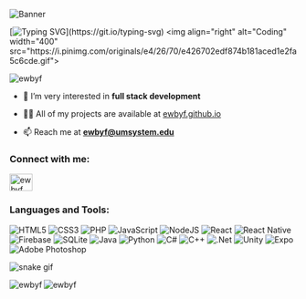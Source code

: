 ![Banner](https://imgur.com/RLfK4zA.jpg)

[![Typing SVG](https://readme-typing-svg.herokuapp.com?font=roboto&size=24&duration=3250&color=24A2F7&center=true&vCenter=true&multiline=true&width=500&height=75&lines=Hey%2C+I'm+Eric!;A+student+and+an+aspiring+developer!)](https://git.io/typing-svg)
<img align="right" alt="Coding" width="400" src="https://i.pinimg.com/originals/e4/26/70/e426702edf874b181aced1e2fa5c6cde.gif">

<p align="left"> <img src="https://komarev.com/ghpvc/?username=ewbyf&label=Profile%20views&color=4dbbff&style=flat" alt="ewbyf" /> </p>

- 🔭 I’m very interested in **full stack development**

- 👨‍💻 All of my projects are available at [ewbyf.github.io](ewbyf.github.io)

- 📫 Reach me at **ewbyf@umsystem.edu**

<h3 align="left">Connect with me:</h3>
<p align="left">
<a href="https://linkedin.com/in/ewbyf" target="blank"><img align="center" src="https://raw.githubusercontent.com/rahuldkjain/github-profile-readme-generator/master/src/images/icons/Social/linked-in-alt.svg" alt="ewbyf" height="30" width="40" /></a>
</p>

<h3 align="left">Languages and Tools:</h3>

![HTML5](https://img.shields.io/badge/html5-%23E34F26.svg?style=for-the-badge&logo=html5&logoColor=white)
![CSS3](https://img.shields.io/badge/css3-%231572B6.svg?style=for-the-badge&logo=css3&logoColor=white)
![PHP](https://img.shields.io/badge/php-%23777BB4.svg?style=for-the-badge&logo=php&logoColor=white)
![JavaScript](https://img.shields.io/badge/javascript-%23323330.svg?style=for-the-badge&logo=javascript&logoColor=%23F7DF1E)
![NodeJS](https://img.shields.io/badge/node.js-6DA55F?style=for-the-badge&logo=node.js&logoColor=white)
![React](https://img.shields.io/badge/react-%2320232a.svg?style=for-the-badge&logo=react&logoColor=%2361DAFB)
![React Native](https://img.shields.io/badge/react_native-%2320232a.svg?style=for-the-badge&logo=react&logoColor=%2361DAFB)
![Firebase](https://img.shields.io/badge/Firebase-039BE5?style=for-the-badge&logo=Firebase&logoColor=white)
![SQLite](https://img.shields.io/badge/sqlite-%2307405e.svg?style=for-the-badge&logo=sqlite&logoColor=white)
![Java](https://img.shields.io/badge/java-%23ED8B00.svg?style=for-the-badge&logo=java&logoColor=white)
![Python](https://img.shields.io/badge/python-3670A0?style=for-the-badge&logo=python&logoColor=ffdd54)
![C#](https://img.shields.io/badge/c%23-%23239120.svg?style=for-the-badge&logo=c-sharp&logoColor=white)
![C++](https://img.shields.io/badge/c++-%2300599C.svg?style=for-the-badge&logo=c%2B%2B&logoColor=white)
![.Net](https://img.shields.io/badge/.NET-5C2D91?style=for-the-badge&logo=.net&logoColor=white)
![Unity](https://img.shields.io/badge/unity-%23000000.svg?style=for-the-badge&logo=unity&logoColor=white)
![Expo](https://img.shields.io/badge/expo-1C1E24?style=for-the-badge&logo=expo&logoColor=#D04A37)
![Adobe Photoshop](https://img.shields.io/badge/adobe%20photoshop-%2331A8FF.svg?style=for-the-badge&logo=adobe%20photoshop&logoColor=white)

![snake gif](https://github.com/ewbyf/ewbyf/blob/output/github-contribution-grid-snake.svg)

<p><img align="left" src="https://github-readme-stats-sigma-five.vercel.app/api?username=ewbyf&show_icons=true&locale=en" alt="ewbyf" /></p>

<p><img  src="https://github-readme-streak-stats.herokuapp.com/?user=ewbyf&" alt="ewbyf" /></p>

